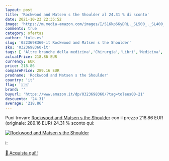```yaml
---
layout: post
title: 'Rockwood and Matsen s the Shoulder al 24.31 % di sconto'
date: 2021-10-23 22:35:52
image: 'https://m.media-amazon.com/images/I/516kp6KyDRL._SL500_._SL400_.jpg'
comments: true
category: ofertas
author: 'tole.es'
slug: '0323698360-it Rockwood and Matsen s the Shoulder'
sku: '0323698360-it'
tags: [ 'Altre branche della medicina','Chirurgia','Libri','Medicina','Medicina generale, chirurgia e infermieristica','Medicina sportiva','Scienze, tecnologia e medicina', ]
actualPrice: 218.86 EUR
currency: EUR
price: 218.86
comparePrice: 289.16 EUR
prodname: 'Rockwood and Matsen s the Shoulder'
country: 'it'
flag: '🇮🇹'
brand: ''
buyurl: 'https://www.amazon.it/dp/0323698360/?tag=tolees00-21'
descuento: '24.31'
average: '218.86'
---
```


Puoi trovare [Rockwood and Matsen s the Shoulder](https://www.amazon.it/dp/0323698360/?tag=tolees00-21) con il prezzo 218.86 EUR (originale: 289.16 EUR) 24.31 % sconto qui:

[![Rockwood and Matsen s the Shoulder](https://m.media-amazon.com/images/I/516kp6KyDRL._SL500_._SL400_.jpg)](https://www.amazon.it/dp/0323698360/?tag=tolees00-21)

ℹ️:


[🛒 Acquista qui!!](https://www.amazon.it/dp/0323698360/?tag=tolees00-21)
